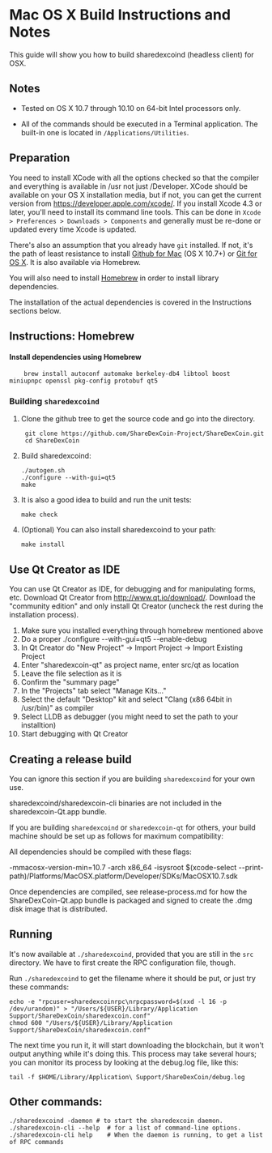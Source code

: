Mac OS X Build Instructions and Notes
====================================
This guide will show you how to build sharedexcoind (headless client) for OSX.

Notes
-----

* Tested on OS X 10.7 through 10.10 on 64-bit Intel processors only.

* All of the commands should be executed in a Terminal application. The
built-in one is located in `/Applications/Utilities`.

Preparation
-----------

You need to install XCode with all the options checked so that the compiler
and everything is available in /usr not just /Developer. XCode should be
available on your OS X installation media, but if not, you can get the
current version from https://developer.apple.com/xcode/. If you install
Xcode 4.3 or later, you'll need to install its command line tools. This can
be done in `Xcode > Preferences > Downloads > Components` and generally must
be re-done or updated every time Xcode is updated.

There's also an assumption that you already have `git` installed. If
not, it's the path of least resistance to install [Github for Mac](https://mac.github.com/)
(OS X 10.7+) or
[Git for OS X](https://code.google.com/p/git-osx-installer/). It is also
available via Homebrew.

You will also need to install [Homebrew](http://brew.sh) in order to install library
dependencies.

The installation of the actual dependencies is covered in the Instructions
sections below.

Instructions: Homebrew
----------------------

#### Install dependencies using Homebrew

        brew install autoconf automake berkeley-db4 libtool boost miniupnpc openssl pkg-config protobuf qt5

### Building `sharedexcoind`

1. Clone the github tree to get the source code and go into the directory.

        git clone https://github.com/ShareDexCoin-Project/ShareDexCoin.git
        cd ShareDexCoin

2.  Build sharedexcoind:

        ./autogen.sh
        ./configure --with-gui=qt5
        make

3.  It is also a good idea to build and run the unit tests:

        make check

4.  (Optional) You can also install sharedexcoind to your path:

        make install

Use Qt Creator as IDE
------------------------
You can use Qt Creator as IDE, for debugging and for manipulating forms, etc.
Download Qt Creator from http://www.qt.io/download/. Download the "community edition" and only install Qt Creator (uncheck the rest during the installation process).

1. Make sure you installed everything through homebrew mentioned above
2. Do a proper ./configure --with-gui=qt5 --enable-debug
3. In Qt Creator do "New Project" -> Import Project -> Import Existing Project
4. Enter "sharedexcoin-qt" as project name, enter src/qt as location
5. Leave the file selection as it is
6. Confirm the "summary page"
7. In the "Projects" tab select "Manage Kits..."
8. Select the default "Desktop" kit and select "Clang (x86 64bit in /usr/bin)" as compiler
9. Select LLDB as debugger (you might need to set the path to your installtion)
10. Start debugging with Qt Creator

Creating a release build
------------------------
You can ignore this section if you are building `sharedexcoind` for your own use.

sharedexcoind/sharedexcoin-cli binaries are not included in the sharedexcoin-Qt.app bundle.

If you are building `sharedexcoind` or `sharedexcoin-qt` for others, your build machine should be set up
as follows for maximum compatibility:

All dependencies should be compiled with these flags:

 -mmacosx-version-min=10.7
 -arch x86_64
 -isysroot $(xcode-select --print-path)/Platforms/MacOSX.platform/Developer/SDKs/MacOSX10.7.sdk

Once dependencies are compiled, see release-process.md for how the ShareDexCoin-Qt.app
bundle is packaged and signed to create the .dmg disk image that is distributed.

Running
-------

It's now available at `./sharedexcoind`, provided that you are still in the `src`
directory. We have to first create the RPC configuration file, though.

Run `./sharedexcoind` to get the filename where it should be put, or just try these
commands:

    echo -e "rpcuser=sharedexcoinrpc\nrpcpassword=$(xxd -l 16 -p /dev/urandom)" > "/Users/${USER}/Library/Application Support/ShareDexCoin/sharedexcoin.conf"
    chmod 600 "/Users/${USER}/Library/Application Support/ShareDexCoin/sharedexcoin.conf"

The next time you run it, it will start downloading the blockchain, but it won't
output anything while it's doing this. This process may take several hours;
you can monitor its process by looking at the debug.log file, like this:

    tail -f $HOME/Library/Application\ Support/ShareDexCoin/debug.log

Other commands:
-------

    ./sharedexcoind -daemon # to start the sharedexcoin daemon.
    ./sharedexcoin-cli --help  # for a list of command-line options.
    ./sharedexcoin-cli help    # When the daemon is running, to get a list of RPC commands
